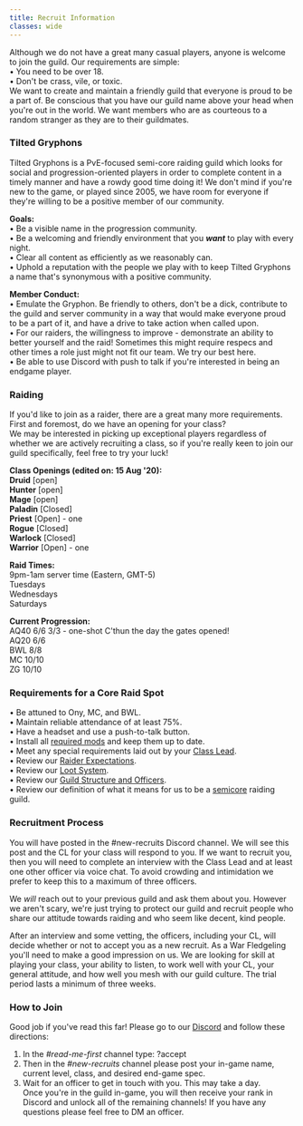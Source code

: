 ```yaml
---
title: Recruit Information
classes: wide
---
```

Although we do not have a great many casual players, anyone is welcome to join the guild. Our requirements are simple: <br />
• You need to be over 18. <br />
• Don't be crass, vile, or toxic. <br />
We want to create and maintain a friendly guild that everyone is proud to be a part of. Be conscious that you have our guild name above your head when you're out in the world. We want members who are as courteous to a random stranger as they are to their guildmates.

### Tilted Gryphons
Tilted Gryphons is a PvE-focused semi-core raiding guild which looks for social and progression-oriented players in order to complete content in a timely manner and have a rowdy good time doing it! We don't mind if you're new to the game, or played since 2005, we have room for everyone if they're willing to be a positive member of our community.

**Goals:** <br />
• Be a visible name in the progression community. <br />
• Be a welcoming and friendly environment that you ***want*** to play with every night. <br />
• Clear all content as efficiently as we reasonably can. <br />
• Uphold a reputation with the people we play with to keep Tilted Gryphons a name that's synonymous with a positive community.

**Member Conduct:** <br />
• Emulate the Gryphon. Be friendly to others, don't be a dick, contribute to the guild and server community in a way that would make everyone proud to be a part of it, and have a drive to take action when called upon. <br />
• For our raiders, the willingness to improve - demonstrate an ability to better yourself and the raid! Sometimes this might require respecs and other times a role just might not fit our team. We try our best here. <br />
• Be able to use Discord with push to talk if you're interested in being an endgame player.

### Raiding
If you'd like to join as a raider, there are a great many more requirements. First and foremost, do we have an opening for your class? <br />
We may be interested in picking up exceptional players regardless of whether we are actively recruiting a class, so if you're really keen to join our guild specifically, feel free to try your luck!

**Class Openings (edited on: 15 Aug '20):** <br />
**Druid** [open] <br />
**Hunter** [open] <br />
**Mage** [open] <br />
**Paladin** [Closed] <br />
**Priest** [Open] - one <br />
**Rogue** [Closed] <br />
**Warlock** [Closed] <br />
**Warrior** [Open] - one <br />

**Raid Times:** <br />
9pm-1am server time (Eastern, GMT-5) <br />
Tuesdays <br />
Wednesdays <br />
Saturdays

**Current Progression:** <br />
AQ40 6/6 3/3 - one-shot C'thun the day the gates opened! <br />
AQ20 6/6 <br />
BWL 8/8 <br />
MC 10/10 <br />
ZG 10/10

### Requirements for a Core Raid Spot
• Be attuned to Ony, MC, and BWL. <br />
• Maintain reliable attendance of at least 75%. <br />
• Have a headset and use a push-to-talk button. <br />
• Install all [required mods](/pages/raider-expectations/) and keep them up to date. <br />
• Meet any special requirements laid out by your [Class Lead](/pages/guild-structure/). <br />
• Review our [Raider Expectations](/pages/raider-expectations/). <br />
• Review our [Loot System](/pages/loot/). <br />
• Review our [Guild Structure and Officers](/pages/guild-structure/). <br />
• Review our definition of what it means for us to be a [semicore](/pages/semicore/) raiding guild.

### Recruitment Process
You will have posted in the #new-recruits Discord channel. We will see this post and the CL for your class will respond to you. If we want to recruit you, then you will need to complete an interview with the Class Lead and at least one other officer via voice chat. To avoid crowding and intimidation we prefer to keep this to a maximum of three officers.

We _will_ reach out to your previous guild and ask them about you. However we aren't scary, we're just trying to protect our guild and recruit people who share our attitude towards raiding and who seem like decent, kind people.

After an interview and some vetting, the officers, including your CL, will decide whether or not to accept you as a new recruit. As a War Fledgeling you'll need to make a good impression on us. We are looking for skill at playing your class, your ability to listen, to work well with your CL, your general attitude, and how well you mesh with our guild culture. The trial period lasts a minimum of three weeks.

### How to Join
Good job if you've read this far! Please go to our [Discord](https://tiltedgryphons.com) and follow these directions: <br />
1. In the *#read-me-first* channel type: ?accept <br />
2. Then in the *#new-recruits* channel please post your in-game name, current level, class, and desired end-game spec. <br />
3. Wait for an officer to get in touch with you. This may take a day. <br />
Once you're in the guild in-game, you will then receive your rank in Discord and unlock all of the remaining channels! If you have any questions please feel free to DM an officer.
